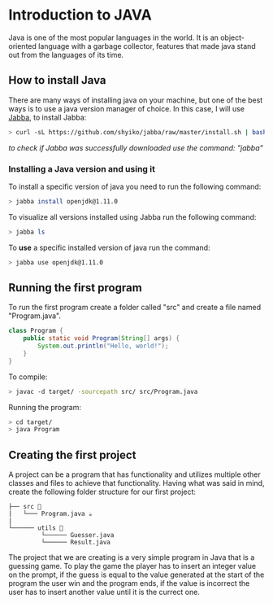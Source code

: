 # Introduction to JAVA

Java is one of the most popular languages in the world.
It is an object-oriented language with a garbage collector, features that made
java stand out from the languages of its time.

## How to install Java

There are many ways of installing java on your machine, but one of the best ways is to
use a java version manager of choice. In this case, I will use [Jabba](https://github.com/shyiko/jabba), to install Jabba:

```bash
> curl -sL https://github.com/shyiko/jabba/raw/master/install.sh | bash && . ~/.jabba/jabba.sh
```

_to check if Jabba was successfully downloaded use the command: "jabba"_

### Installing a Java version and using it

To install a specific version of java you need to run the following command:

```bash
> jabba install openjdk@1.11.0
```

To visualize all versions installed using Jabba run the following command:

```bash
> jabba ls
```

To **use** a specific installed version of java run the command:

```bash
> jabba use openjdk@1.11.0
```

## Running the first program

To run the first program create a folder called "src" and create a file named "Program.java".

```java
class Program {
    public static void Program(String[] args) {
        System.out.println("Hello, world!");
    }
}
```

To compile:

```bash
> javac -d target/ -sourcepath src/ src/Program.java
```

Running the program:

```bash
> cd target/
> java Program
```

## Creating the first project

A project can be a program that has functionality and utilizes multiple other classes and
files to achieve that functionality. Having what was said in mind, create the following folder
structure for our first project:

```
├── src 📂
|   └─── Program.java ☕
|
└────── utils 📂
         └────── Guesser.java
         └────── Result.java

```

The project that we are creating is a very simple program in Java that is a guessing game.
To play the game the player has to insert an integer value on the prompt,
if the guess is equal to the value generated at the start of the program the user win
and the program ends, if the value is incorrect the user has to insert another value until it is the currect one.
